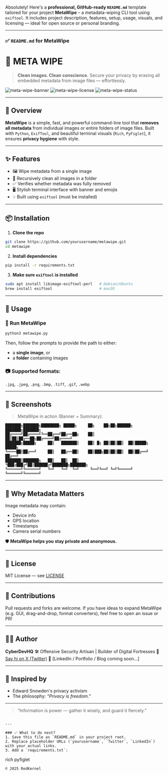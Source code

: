 Absolutely! Here's a **professional, GitHub-ready `README.md`** template tailored for your project **MetaWipe** – a metadata-wiping CLI tool using `exiftool`. It includes project description, features, setup, usage, visuals, and licensing — ideal for open source or personal branding.

---

### ✅ `README.md` for **MetaWipe**


# 🧼 META WIPE

> **Clean images. Clean conscience.**
> Secure your privacy by erasing all embedded metadata from image files — effortlessly.

![meta-wipe-banner](https://img.shields.io/badge/Python-3.8+-blue?style=flat-square) ![meta-wipe-license](https://img.shields.io/github/license/yourusername/metawipe?style=flat-square) ![meta-wipe-status](https://img.shields.io/badge/status-active-brightgreen?style=flat-square)

---

## 🚀 Overview

**MetaWipe** is a simple, fast, and powerful command-line tool that **removes all metadata** from individual images or entire folders of image files. Built with `Python`, `ExifTool`, and beautiful terminal visuals (`Rich`, `PyFiglet`), it ensures **privacy hygiene** with style.

---

## ✨ Features

- 🖼️ Wipe metadata from a single image
- 📁 Recursively clean all images in a folder
- ✅ Verifies whether metadata was fully removed
- 🖥️ Stylish terminal interface with banner and emojis
- 💡 Built using `exiftool` (must be installed)

---

## 📦 Installation

1. **Clone the repo**

```bash
git clone https://github.com/yourusername/metawipe.git
cd metawipe
````

2. **Install dependencies**

```bash
pip install -r requirements.txt
```

3. **Make sure `exiftool` is installed**

```bash
sudo apt install libimage-exiftool-perl   # Debian/Ubuntu
brew install exiftool                     # macOS
```

---

## 🧰 Usage

### 🔹 Run MetaWipe

```bash
python3 metawipe.py
```

Then, follow the prompts to provide the path to either:

* a **single image**, or
* a **folder** containing images

### 📷 Supported formats:

`.jpg`, `.jpeg`, `.png`, `.bmp`, `.tiff`, `.gif`, `.webp`

---

## 📸 Screenshots

> MetaWipe in action (Banner + Summary):

```
███████╗███████╗████████╗ █████╗     ██╗    ██╗██╗██████╗ ███████╗███████╗
██╔════╝██╔════╝╚══██╔══╝██╔══██╗    ██║    ██║██║██╔══██╗██╔════╝██╔════╝
███████╗█████╗     ██║   ███████║    ██║ █╗ ██║██║██║  ██║█████╗  █████╗
╚════██║██╔══╝     ██║   ██╔══██║    ██║███╗██║██║██║  ██║██╔══╝  ██╔══╝
███████║███████╗   ██║   ██║  ██║    ╚███╔███╔╝██║██████╔╝███████╗███████╗
╚══════╝╚══════╝   ╚═╝   ╚═╝  ╚═╝     ╚══╝╚══╝ ╚═╝╚═════╝ ╚══════╝╚══════╝
```

---

## 🔐 Why Metadata Matters

Image metadata may contain:

* Device info
* GPS location
* Timestamps
* Camera serial numbers

🛡️ **MetaWipe helps you stay private and anonymous.**

---

## 📄 License

MIT License — see [LICENSE](./LICENSE)

---

## 🤝 Contributions

Pull requests and forks are welcome. If you have ideas to expand MetaWipe (e.g. GUI, drag-and-drop, format converters), feel free to open an issue or PR!

---

## 🙋‍♂️ Author

**CyberDevHQ**
🛠️ Offensive Security Artisan | Builder of Digital Fortresses
💬 [Say hi on X (Twitter)](https://x.com/yourusername)
🔗 \[LinkedIn / Portfolio / Blog coming soon...]

---

## 🧠 Inspired by

* Edward Snowden's privacy activism
* The philosophy: *“Privacy is freedom.”*

---

> “Information is power — gather it wisely, and guard it fiercely.”

```

---

### ✅ What to do next?
1. Save this file as `README.md` in your project root.
2. Replace placeholder URLs (`yourusername`, `Twitter`, `LinkedIn`) with your actual links.
3. Add a `requirements.txt`:

```

rich
pyfiglet

```
© 2025 RedKernel
